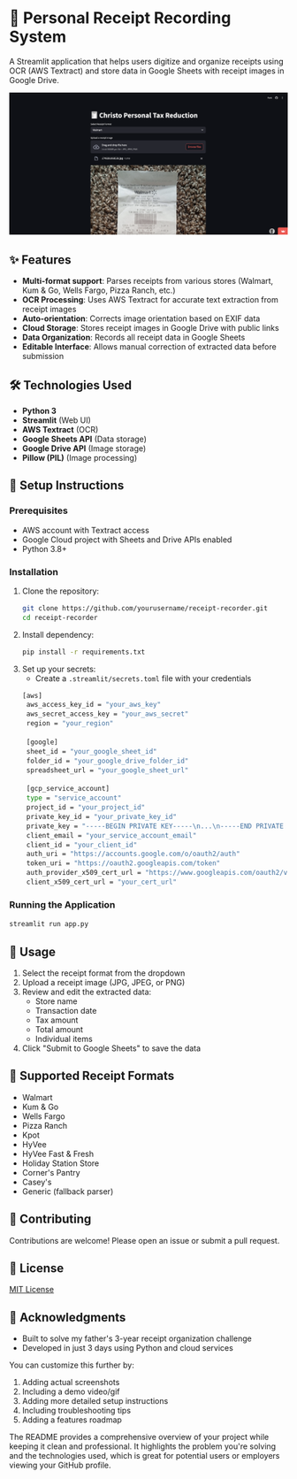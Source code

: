 
# 🧾 Personal Receipt Recording System

A Streamlit application that helps users digitize and organize receipts using OCR (AWS Textract) and store data in Google Sheets with receipt images in Google Drive.

<div>
   <img src="https://github.com/jethrosta/personal-tax-recording/blob/main/images/Screenshot 2025-06-15 at 14.30.00.png"
</div>

## ✨ Features

- **Multi-format support**: Parses receipts from various stores (Walmart, Kum & Go, Wells Fargo, Pizza Ranch, etc.)
- **OCR Processing**: Uses AWS Textract for accurate text extraction from receipt images
- **Auto-orientation**: Corrects image orientation based on EXIF data
- **Cloud Storage**: Stores receipt images in Google Drive with public links
- **Data Organization**: Records all receipt data in Google Sheets
- **Editable Interface**: Allows manual correction of extracted data before submission

## 🛠️ Technologies Used

- **Python 3**
- **Streamlit** (Web UI)
- **AWS Textract** (OCR)
- **Google Sheets API** (Data storage)
- **Google Drive API** (Image storage)
- **Pillow (PIL)** (Image processing)

## 🔧 Setup Instructions

### Prerequisites
- AWS account with Textract access
- Google Cloud project with Sheets and Drive APIs enabled
- Python 3.8+

### Installation

1. Clone the repository:
   ```bash
   git clone https://github.com/yourusername/receipt-recorder.git
   cd receipt-recorder
2. Install dependency:
   ```bash
   pip install -r requirements.txt
3. Set up your secrets:
   - Create a `.streamlit/secrets.toml` file with your credentials
   ```bash
   [aws]
    aws_access_key_id = "your_aws_key"
    aws_secret_access_key = "your_aws_secret"
    region = "your_region"
    
    [google]
    sheet_id = "your_google_sheet_id"
    folder_id = "your_google_drive_folder_id"
    spreadsheet_url = "your_google_sheet_url"
    
    [gcp_service_account]
    type = "service_account"
    project_id = "your_project_id"
    private_key_id = "your_private_key_id"
    private_key = "-----BEGIN PRIVATE KEY-----\n...\n-----END PRIVATE KEY-----\n"
    client_email = "your_service_account_email"
    client_id = "your_client_id"
    auth_uri = "https://accounts.google.com/o/oauth2/auth"
    token_uri = "https://oauth2.googleapis.com/token"
    auth_provider_x509_cert_url = "https://www.googleapis.com/oauth2/v1/certs"
    client_x509_cert_url = "your_cert_url"
    ```
### Running the Application

```bash
streamlit run app.py
```

## 📜 Usage

1. Select the receipt format from the dropdown
2. Upload a receipt image (JPG, JPEG, or PNG)
3. Review and edit the extracted data:
   - Store name
   - Transaction date
   - Tax amount
   - Total amount
   - Individual items
4. Click "Submit to Google Sheets" to save the data

## 🌟 Supported Receipt Formats

- Walmart
- Kum & Go
- Wells Fargo
- Pizza Ranch
- Kpot
- HyVee
- HyVee Fast & Fresh
- Holiday Station Store
- Corner's Pantry
- Casey's
- Generic (fallback parser)

## 🤝 Contributing

Contributions are welcome! Please open an issue or submit a pull request.

## 📜 License
[MIT License](LICENSE) 

## 🙏 Acknowledgments
- Built to solve my father's 3-year receipt organization challenge
- Developed in just 3 days using Python and cloud services


You can customize this further by:
1. Adding actual screenshots
2. Including a demo video/gif
3. Adding more detailed setup instructions
4. Including troubleshooting tips
5. Adding a features roadmap

The README provides a comprehensive overview of your project while keeping it clean and professional. It highlights the problem you're solving and the technologies used, which is great for potential users or employers viewing your GitHub profile.
